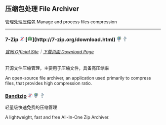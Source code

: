 ## 压缩包处理   File Archiver

管理处理压缩包   Manage and process files compression

---

### 7-Zip ![](/assets/图片2.png) [![](/assets/open-source-icon.png "LGPL 2.0@7-zip.org: http://7-zip.org/download.html")](http://7-zip.org/download.html) ![](/assets/earth-globe.png) ![](/assets/usb.png)

###### [官网 Official Site](http://7-zip.org/)｜[下载页面 Download Page](http://7-zip.org/download.html)

开源文件压缩管理，主要用于压缩文件，具备高压缩率

An open-source file archiver, an application used primarily to compress files, that provides high compression ratio.

### [Bandizip](http://www.bandisoft.com/bandizip/) ![](/assets/图片2.png) ![](/assets/earth-globe.png) ![](/assets/usb.png)

轻量级快速免费的压缩管理

A lightweight, fast and free All-In-One Zip Archiver.

